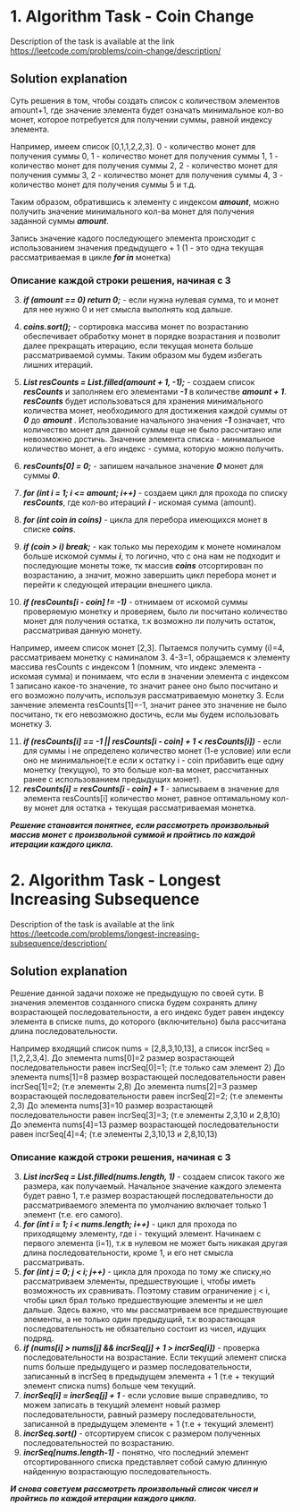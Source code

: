 # 1. Algorithm Task - Coin Change

Description of the task is available at the link https://leetcode.com/problems/coin-change/description/

## Solution explanation

Суть решения в том, чтобы создать список с количеством элементов amount+1, где значение элемента будет означать минимальное кол-во монет, которое потребуется для получении суммы, равной индексу элемента.

Например, имеем список [0,1,1,2,2,3].
0 - количество монет для получения суммы 0,
1 - количество монет для получения суммы 1,
1 - количество монет для получения суммы 2,
2 - количество монет для получения суммы 3,
2 - количество монет для получения суммы 4,
3 - количество монет для получения суммы 5 и т.д.

Таким образом, обратившись к элементу с индексом **_amount_**, можно получить значение минимального кол-ва монет для получения заданной суммы **_amount_**.

Запись значение кадого последующего элемента происходит с использованием значения предыдущего + 1 (1 - это одна текущая рассматриваемая в цикле **_for in_** монетка)

### Описание каждой строки решения, начиная с 3

3. **_if (amount == 0) return 0;_** - если нужна нулевая сумма, то и монет для нее нужно 0 и нет смысла выполнять код дальше.
4. **_coins.sort();_** - сортировка массива монет по возрастанию обеспечивает обработку монет в порядке возрастания и позволит далее прекращать итерацию, если текущая монета больше рассматриваемой суммы. Таким образом мы будем избегать лишних итераций.
5. **_List<int> resCounts = List.filled(amount + 1, -1);_** - создаем список **_resCounts_** и заполняем его элементами **_-1_** в количестве **_amount + 1_**.
   **_resCounts_** будет использоваться для хранения минимального количества монет, необходимого для достижения каждой суммы от **_0_** до **_amount_** . Использование начального значения **_-1_** означает, что количество монет для данной суммы еще не было рассчитано или невозможно достичь. Значение элемента списка - минимальное количество монет, а его индекс - сумма, которую можно получить.
6. **_resCounts[0] = 0;_** - запишем начальное значение **_0_** монет для суммы **_0_**.

7. **_for (int i = 1; i <= amount; i++)_** - создаем цикл для прохода по списку **_resCounts_**, где кол-во итераций **_i_** - искомая сумма (amount).
8. **_for (int coin in coins)_** - цикла для перебора имеющихся монет в списке **_coins_**.
9. **_if (coin > i) break;_** - как только мы переходим к монете номиналом больше искомой суммы **_i_**, то логично, что с она нам не подходит и последующие монеты тоже, тк массив **_coins_** отсортирован по возрастанию, а значит, можно завершить цикл перебора монет и перейти к следующей итерации внешнего цикла.
10. **_if (resCounts[i - coin] != -1)_** - отнимаем от искомой суммы проверяемую монетку и проверяем, было ли посчитано количество монет для получения остатка, т.к возможно ли получить остаток, рассматривая данную монету.

Например, имеем список монет [2,3].
Пытаемся получить сумму (i)=4, рассматриваем монетку с наминалом 3. 4-3=1, обращаемся к элементу массива resCounts с индексом 1 (помним, что индекс элемента - искомая сумма) и понимаем, что если в значении элемента с индексом 1 записано какое-то значение, то значит ранее оно было посчитано и его возможно получить, используя рассматриваемую монетку 3. Если занчение элемента resCounts[1]=-1, значит ранее это значение не было посчитано, тк его невозможно достичь, если мы будем использовать монетку 3.

11. **_if (resCounts[i] == -1 || resCounts[i - coin] + 1 < resCounts[i])_** - если для суммы i не определено количество монет (1-е условие) или если оно не минимальное(т.е если к остатку i - coin прибавить еще одну монетку (текущую), то это больше кол-ва монет, рассчитанных ранее с использованием предыдущих монет).
12. **_resCounts[i] = resCounts[i - coin] + 1_** - записываем в значение для элемента resCounts[i] количество монет, равное оптимальному кол-ву монет для остатка + текущая рассматриваемая монетка.

**_Решение становится понятнее, если рассмотреть произвольный массив монет с произвольной суммой и пройтись по каждой итерации каждого цикла._**

# 2. Algorithm Task - Longest Increasing Subsequence

Description of the task is available at the link https://leetcode.com/problems/longest-increasing-subsequence/description/

## Solution explanation

Решение данной задачи похоже не предыдущую по своей сути. В значения элементов созданного списка будем сохранять длину возрастающей последовательности, а его индекс будет равен индексу элемента в списке nums, до которого (включительно) была рассчитана длина последовательности.

Например входящий список nums = [2,8,3,10,13], а список incrSeq = [1,2,2,3,4].
До элемента nums[0]=2 размер возрастающей последовательности равен incrSeq[0]=1; (т.е только сам элемент 2)
До элемента nums[1]=8 размер возрастающей последовательности равен incrSeq[1]=2; (т.е элементы 2,8)
До элемента nums[2]=3 размер возрастающей последовательности равен incrSeq[2]=2; (т.е элементы 2,3)
До элемента nums[3]=10 размер возрастающей последовательности равен incrSeq[3]=3; (т.е элементы 2,3,10 и 2,8,10)
До элемента nums[4]=13 размер возрастающей последовательности равен incrSeq[4]=4; (т.е элементы 2,3,10,13 и 2,8,10,13)

### Описание каждой строки решения, начиная с 3

3. **_List<int> incrSeq = List.filled(nums.length, 1)_** - создаем список такого же размера, как получаемый. Начальное значение каждого элемента будет равно 1, т.е размер возрастающей последовательности до рассматриваемого элемента по умолчанию включает только 1 элемент (т.е. его самого).
4. **_for (int i = 1; i < nums.length; i++)_** - цикл для прохода по приходящему элементу, где i - текущий элемент. Начинаем с первого элемента (i=1), т.к в нулевом не может быть никакая другая длина последовательности, кроме 1, и его нет смысла рассматривать.
5. **_for (int j = 0; j < i; j++)_** - цикла для прохода по тому же списку,но рассматриваем элементы, предшествующие i, чтобы иметь возможность их сравнивать. Поэтому ставим ограничение j < i, чтобы цикл брал только предшествующие элементы и не шел дальше. Здесь важно, что мы рассматриваем все предшествующие элементы, а не только один предыдущий, т.к возрастающая последовательность не обязательно состоит из чисел, идущих подряд.
6. **_if (nums[i] > nums[j] && incrSeq[j] + 1 > incrSeq[i])_** - проверка последовательности на возрастание. Если текущий элемент списка nums больше предыдущего и размер последовательности, записанный в incrSeq в предыдущем элемента + 1 (т.е + текущий элемент списка nums) больше чем текущий.
7. **_incrSeq[i] = incrSeq[j] + 1_** - если условие выше справедливо, то можем записать в текущий элемент новый размер последовательности, равный размеру последовательности, записанной в предыдущем элементе + 1 (т.е + текущий элемент)
11. **_incrSeq.sort()_** - отсортируем список с размером полученных последовательностей по возрастанию.
12. **_incrSeq[nums.length-1]_** - понятно, что последний элемент отсортированного списка представляет собой самую длинную найденную возрастающую последовательность.

   **_И снова советуем рассмотреть произвольный список чисел и пройтись по каждой итерации каждого цикла._**
